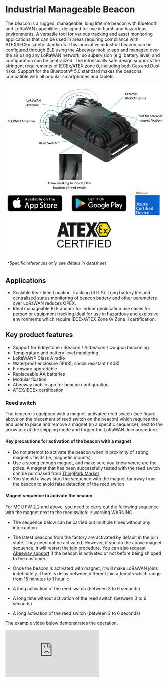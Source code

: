 # Industrial Manageable Beacon

The beacon is a rugged, manageable, long lifetime beacon with Bluetooth and
LoRaWAN capabilities, designed for use in harsh and hazardous
environments. A versatile tool for various tracking and asset
monitoring applications that can be used in areas requiring
compliance with ATEX/IECEx safety standards. This innovative industrial beacon can be configured through BLE
using the Abeeway mobile app and managed over the air using
any LoRaWAN network, so supervision (e.g. battery level) and
configuration can be centralized. The intrinsically safe design
supports the stringent requirements of IECEx/ATEX zone 0,
including both Gas and Dust risks. Support for the Bluetooth®
5.0 standard makes the beacons compatible with all popular
smartphones and tablets.

![img](images/CompactTrackerPlacement.jpg)
![img](images/image_azure_certification.png)

## Applications
- Scalable Real-time Location Tracking (RTLS). Long battery life and centralized status monitoring of
beacon battery and other parameters over LoRaWAN reduces OPEX.
- Ideal manageable BLE anchor for indoor geolocation use cases for person or equipment tracking.Ideal
for use in hazardous and explosive environments which require IECEx/ATEX Zone 0/ Zone II certification.

## Key product features
- Support for Eddystone / iBeacon / Altbeacon / Quuppa beaconing
- Temperature and battery level monitoring
- LoRaWAN® Class A radio
- Waterproof enclosure (IP68); shock resistant (IK08)
- Firmware upgradable
- Replaceable AA batteries
- Modular fixation
- Abeeway mobile app for beacon configuration
- ATEX/IECEx certification

### Reed switch
The beacon is equipped with a magnet-activated reed switch (see figure above on the placement of reed switch on the beacon) which requires the end user to place and remove a magnet (in a specific sequence), next to the arrow to exit the shipping mode and trigger the LoRaWAN Join procedure.

#### Key precautions for activation of the beacon with a magnet
* Do not attempt to activate the beacon when in proximity of strong magnetic fields (ie, magnetic mounts)
* Use a strong enough magnet, and make sure you know where are the poles. A magnet that has been successfully tested with the reed switch can be purchased from [ThingPark Market](https://market.thingpark.com/abeeway-compact-tracker-magnets-reed-switch.html)
* You should always start the sequence with the magnet far away from the beacon to avoid false detection of the reed switch

#### Magnet sequence to activate the beacon
For MCU FW 2.2 and above, you need to carry out the following sequence with the magnet next to the reed switch:
:::warning WARNING
* The sequence below can be carried out multiple times without any interruption
* The latest beacons from the factory are activated by default in the join state. They need not be activated. However, if you do the above magnet sequence, it will restart the join procedure. You can also request [Abeeway support](../../troubleshooting-support/faq.md) if the beacon is activated or not before being shipped to the customer.
* Once the beacon is activated with magnet, it will make LoRaWAN joins indefinately. There is delay between different join attempts which range from 15 minutes to 1 hour.
:::

* A long activation of the reed switch (between 3 to 6 seconds)
* A long time without activation of the reed switch (between 3 to 6 seconds)
* A long activation of the reed switch (between 3 to 6 seconds)

The example video below demonstrates the operation.
<iframe type="text/html" frameborder="0" allowfullscreen="1" src="https://www.youtube.com/embed/2t8zI3cbfys?" height="150px" width="300px"/>

:::warning WARNING
* For more information on the battery lifetime of the beacon, visit [here](../abeeway-device-manager/abeeway-power-consumption-tool.md)
* For more information on beacon firmware documentation, visit [here](../../documentation-library/abeeway-trackers-documentation).
:::


### Standards and certifications

* LoRa Alliance: EU868, US915, AS923, AU915
* Radio: EC, FCC, IC, TELEC
* ATEX zone 0 (ordering option)
  - II 1G Ex ia IIC T4 Ga Ta -20 °C ... +40 °C
  - II 1D Ex ia IIIC T135°C Da Ta -20 °C ... +40 °C
* ATEX zone 2 (ordering option)
  - II 3G Ex ic nA IIC T4 Gc Ta -20 °C ... +40 °C
  - II 3D Ex ic tc IIIB T135°C Dc Ta -20 °C ... +40 °C
* IECEx (ordering option)
  - Ex ia IIC T4 Ga
  - Ex ia IIIC T135°C Da

:::warning WARNING
*  The latest information on certification can be found [here](/documentation-library/abeeway-trackers-documentation.md#certifications).
* The beacon is resistant to water but must never be placed either fully/partially submerged in water or under the influence of high pressure water spray jets for significantly long periods of time. To avoid water entering in the casing, the beacon must not be placed upside down. 
* **The warranty of the beacon is avoid if used incorrectly**.
:::

### Datasheet
The datasheet of the beacon can be downloaded from [here](/documentation-library/abeeway-trackers-documentation.md#data-sheets).


### Beacon configuration
The beacon can be easily configured using Abeeway tracking app, using CLI over USB or using Abeeway device manager. You can find more information [here](../../use-cases/use-case-ble-beaconing.md).
